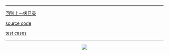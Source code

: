 ----------
[回到上一级目录](https://zhaochenyou.github.io/Way-to-Algorithm/Chapter-3/)

[source code](https://github.com/zhaochenyou/Way-to-Algorithm/blob/master/Chapter-3/src/RedBlackTree.hpp)

[test cases](https://github.com/zhaochenyou/Way-to-Algorithm/blob/master/Chapter-3/src/RedBlackTree.cpp)

----------
<p align="center"><img src="https://github.com/zhaochenyou/Way-to-Algorithm/raw/master/Chapter-3/res/RedBlackTree.png" /></p>
